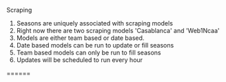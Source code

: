 Scraping

1) Seasons are uniquely associated with scraping models
2) Right now there are two scraping models 'Casablanca' and 'Web1Ncaa'
3) Models are either team based or date based.
4) Date based models can be run to update or fill seasons
5) Team based models can only be run to fill seasons
6) Updates will be scheduled to run every hour
 
 ======
